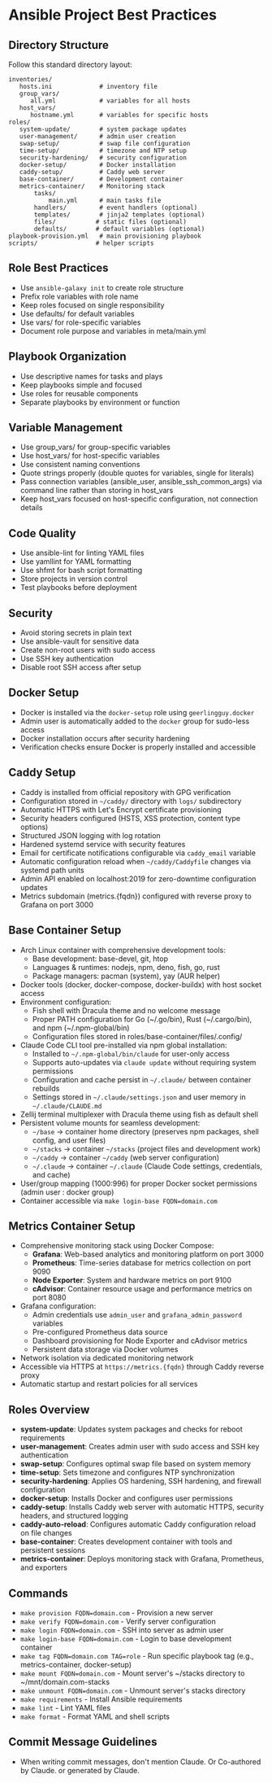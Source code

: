 # Ansible Project Best Practices

## Directory Structure

Follow this standard directory layout:

```
inventories/
   hosts.ini             # inventory file
   group_vars/
      all.yml            # variables for all hosts
   host_vars/
      hostname.yml       # variables for specific hosts
roles/
   system-update/        # system package updates
   user-management/      # admin user creation
   swap-setup/           # swap file configuration
   time-setup/           # timezone and NTP setup
   security-hardening/   # security configuration
   docker-setup/         # Docker installation
   caddy-setup/          # Caddy web server
   base-container/       # Development container
   metrics-container/    # Monitoring stack
       tasks/
           main.yml      # main tasks file
       handlers/         # event handlers (optional)
       templates/        # jinja2 templates (optional)
       files/           # static files (optional)
       defaults/        # default variables (optional)
playbook-provision.yml   # main provisioning playbook
scripts/                # helper scripts
```

## Role Best Practices

- Use `ansible-galaxy init` to create role structure
- Prefix role variables with role name
- Keep roles focused on single responsibility
- Use defaults/ for default variables
- Use vars/ for role-specific variables
- Document role purpose and variables in meta/main.yml

## Playbook Organization

- Use descriptive names for tasks and plays
- Keep playbooks simple and focused
- Use roles for reusable components
- Separate playbooks by environment or function

## Variable Management

- Use group_vars/ for group-specific variables
- Use host_vars/ for host-specific variables
- Use consistent naming conventions
- Quote strings properly (double quotes for variables, single for literals)
- Pass connection variables (ansible_user, ansible_ssh_common_args) via command line rather than storing in host_vars
- Keep host_vars focused on host-specific configuration, not connection details

## Code Quality

- Use ansible-lint for linting YAML files
- Use yamllint for YAML formatting
- Use shfmt for bash script formatting
- Store projects in version control
- Test playbooks before deployment

## Security

- Avoid storing secrets in plain text
- Use ansible-vault for sensitive data
- Create non-root users with sudo access
- Use SSH key authentication
- Disable root SSH access after setup

## Docker Setup

- Docker is installed via the `docker-setup` role using `geerlingguy.docker`
- Admin user is automatically added to the `docker` group for sudo-less access
- Docker installation occurs after security hardening
- Verification checks ensure Docker is properly installed and accessible

## Caddy Setup

- Caddy is installed from official repository with GPG verification
- Configuration stored in `~/caddy/` directory with `logs/` subdirectory
- Automatic HTTPS with Let's Encrypt certificate provisioning
- Security headers configured (HSTS, XSS protection, content type options)
- Structured JSON logging with log rotation
- Hardened systemd service with security features
- Email for certificate notifications configurable via `caddy_email` variable
- Automatic configuration reload when `~/caddy/Caddyfile` changes via systemd path units
- Admin API enabled on localhost:2019 for zero-downtime configuration updates
- Metrics subdomain (metrics.{fqdn}) configured with reverse proxy to Grafana on port 3000

## Base Container Setup

- Arch Linux container with comprehensive development tools:
  - Base development: base-devel, git, htop
  - Languages & runtimes: nodejs, npm, deno, fish, go, rust
  - Package managers: pacman (system), yay (AUR helper)
- Docker tools (docker, docker-compose, docker-buildx) with host socket access
- Environment configuration:
  - Fish shell with Dracula theme and no welcome message
  - Proper PATH configuration for Go (~/.go/bin), Rust (~/.cargo/bin), and npm (~/.npm-global/bin)
  - Configuration files stored in roles/base-container/files/.config/
- Claude Code CLI tool pre-installed via npm global installation:
  - Installed to `~/.npm-global/bin/claude` for user-only access
  - Supports auto-updates via `claude update` without requiring system permissions
  - Configuration and cache persist in `~/.claude/` between container rebuilds
  - Settings stored in `~/.claude/settings.json` and user memory in `~/.claude/CLAUDE.md`
- Zellij terminal multiplexer with Dracula theme using fish as default shell
- Persistent volume mounts for seamless development:
  - `~/base` → container home directory (preserves npm packages, shell config, and user files)
  - `~/stacks` → container `~/stacks` (project files and development work)
  - `~/caddy` → container `~/caddy` (web server configuration)
  - `~/.claude` → container `~/.claude` (Claude Code settings, credentials, and cache)
- User/group mapping (1000:996) for proper Docker socket permissions (admin user : docker group)
- Container accessible via `make login-base FQDN=domain.com`

## Metrics Container Setup

- Comprehensive monitoring stack using Docker Compose:
  - **Grafana**: Web-based analytics and monitoring platform on port 3000
  - **Prometheus**: Time-series database for metrics collection on port 9090
  - **Node Exporter**: System and hardware metrics on port 9100
  - **cAdvisor**: Container resource usage and performance metrics on port 8080
- Grafana configuration:
  - Admin credentials use `admin_user` and `grafana_admin_password` variables
  - Pre-configured Prometheus data source
  - Dashboard provisioning for Node Exporter and cAdvisor metrics
  - Persistent data storage via Docker volumes
- Network isolation via dedicated monitoring network
- Accessible via HTTPS at `https://metrics.{fqdn}` through Caddy reverse proxy
- Automatic startup and restart policies for all services

## Roles Overview

- **system-update**: Updates system packages and checks for reboot requirements
- **user-management**: Creates admin user with sudo access and SSH key authentication
- **swap-setup**: Configures optimal swap file based on system memory
- **time-setup**: Sets timezone and configures NTP synchronization
- **security-hardening**: Applies OS hardening, SSH hardening, and firewall configuration
- **docker-setup**: Installs Docker and configures user permissions
- **caddy-setup**: Installs Caddy web server with automatic HTTPS, security headers, and structured logging
- **caddy-auto-reload**: Configures automatic Caddy configuration reload on file changes
- **base-container**: Creates development container with tools and persistent sessions
- **metrics-container**: Deploys monitoring stack with Grafana, Prometheus, and exporters

## Commands

- `make provision FQDN=domain.com` - Provision a new server
- `make verify FQDN=domain.com` - Verify server configuration
- `make login FQDN=domain.com` - SSH into server as admin user
- `make login-base FQDN=domain.com` - Login to base development container
- `make tag FQDN=domain.com TAG=role` - Run specific playbook tag (e.g., metrics-container, docker-setup)
- `make mount FQDN=domain.com` - Mount server's ~/stacks directory to ~/mnt/domain.com-stacks
- `make unmount FQDN=domain.com` - Unmount server's stacks directory
- `make requirements` - Install Ansible requirements
- `make lint` - Lint YAML files
- `make format` - Format YAML and shell scripts

## Commit Message Guidelines

- When writing commit messages, don't mention Claude. Or Co-authored by Claude. or generated by Claude.
